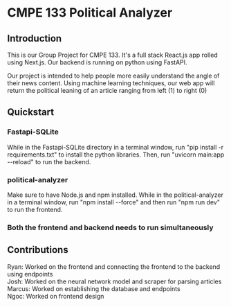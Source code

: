 # CMPE 133 Political Analyzer

## Introduction
This is our Group Project for CMPE 133. It's a full stack React.js app rolled using Next.js. Our backend is running on python using FastAPI.

Our project is intended to help people more easily understand the angle of their news content. Using machine learning techniques, our web app will return the political leaning of an article ranging from left (1) to right (0)

## Quickstart 
### Fastapi-SQLite
While in the Fastapi-SQLite directory in a terminal window, run "pip install -r requirements.txt" to install the python libraries. Then, run "uvicorn main:app --reload" to run the backend.

### political-analyzer
Make sure to have Node.js and npm installed. While in the political-analyzer in a terminal window, run "npm install --force" and then run "npm run dev" to run the frontend.

### Both the frontend and backend needs to run simultaneously

## Contributions
Ryan: Worked on the frontend and connecting the frontend to the backend using endpoints
<br>
Josh: Worked on the neural network model and scraper for parsing articles
<br>
Marcus: Worked on establishing the database and endpoints
<br>
Ngoc: Worked on frontend design